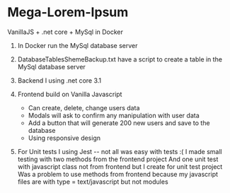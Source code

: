 # Mega-Lorem-Ipsum
VanillaJS + .net core + MySql in Docker
 
1. In Docker run the MySql database server 
2. DatabaseTablesShemeBackup.txt have a script to create a table in the MySql database server
 
3. Backend I using .net core 3.1
 
4. Frontend build on Vanilla Javascript
    - Can create, delete, change users data
    - Modals will ask to confirm any manipulation with user data
    - Add a button that will generate 200 new users and save to the database
    - Using responsive design
 
5. For Unit tests I using Jest -- not all was easy with tests :( 
    I made small testing with two methods from the frontend project
    And one unit test with javascript class not from frontend but I create for unit test project
    Was a problem to use methods from frontend because my javascript files are with type = text/javascript but not modules

